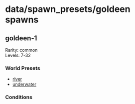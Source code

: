 # data/spawn_presets/goldeen spawns  
  
## goldeen-1  
Rarity: common  
Levels: 7-32  
  
### World Presets  
* [river](/data/world_presets/river.md)  
* [underwater](/data/world_presets/underwater.md)  
  
### Conditions  
